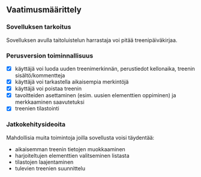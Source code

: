 ## Vaatimusmäärittely

### Sovelluksen tarkoitus

Sovelluksen avulla taitoluistelun harrastaja voi pitää treenipäiväkirjaa.

### Perusversion toiminnallisuus

- [x] käyttäjä voi luoda uuden treenimerkinnän, perustiedot kellonaika, treenin sisältö/kommentteja 
- [x] käyttäjä voi tarkastella aikaisempia merkintöjä
- [x] käyttäjä voi poistaa treenin
- [x] tavoitteiden asettaminen (esim. uusien elementtien oppiminen) ja merkkaaminen saavutetuksi
- [x] treenien tilastointi

### Jatkokehitysideoita

Mahdollisia muita toimintoja joilla sovellusta voisi täydentää:

- aikaisemman treenin tietojen muokkaaminen
- harjoiteltujen elementtien valitseminen listasta
- tilastojen laajentaminen
- tulevien treenien suunnittelu
